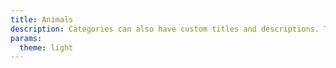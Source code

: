 ```yaml
---
title: Animals
description: Categories can also have custom titles and descriptions. The description of the Animals category lives in `content/categories/animals/_index.md`.
params:
  theme: light
---
```

